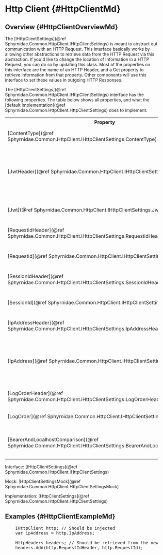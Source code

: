 ﻿# Http Client {#HttpClientMd}

## Overview {#HttpClientOverviewMd}
The [IHttpClientSettings](@ref Sphyrnidae.Common.HttpClient.IHttpClientSettings) is meant to abstract out communication with an HTTP Request.
This interface basically works by allowing other abstractions to retrieve data from the HTTP Request via this abstraction.
If you'd like to change the location of information in a HTTP Request, you can do so by updating this class.
Most of the properties on this interface are the name of an HTTP Header, and a Get property to retrieve information from that property.
Other components will use this interface to set these values in outgoing HTTP Responses.

The [IHttpClientSettings](@ref Sphyrnidae.Common.HttpClient.IHttpClientSettings) interface has the following properties.
The table below shows all properties, and what the [default implementation](@ref Sphyrnidae.Common.HttpClient.HttpClientSettings) does to implement.
<table>
    <tr>
        <th>Property
        <th>Default Implementation
        <th>Where used
    <tr>
        <td>[ContentType](@ref Sphyrnidae.Common.HttpClient.IHttpClientSettings.ContentType)
        <td>MediaTypeNames.Application.Json
        <td>None - this has been moved to [ServiceConfiguration](@ref Sphyrnidae.Common.Api.ServiceRegistration.Models.ServiceConfiguration) which is defaulted to JSON responses.
    <tr>
        <td>[JwtHeader](@ref Sphyrnidae.Common.HttpClient.IHttpClientSettings.JwtHeader)
        <td>"Authorization"
        <td>[JwtMiddleware](@ref Sphyrnidae.Common.Api.Middleware.JwtMiddleware): Sets the refreshed JWT into this header
        <br />[Api Logging](@ref LoggingMd): When logging the API request headers, this header will always be obfuscated
        <br />[WebServiceBase](@ref Sphyrnidae.Common.WebServices.WebServiceBase): Sets the JWT into this header for the outgoing HTTP Request
    <tr>
        <td>[Jwt](@ref Sphyrnidae.Common.HttpClient.IHttpClientSettings.Jwt)
        <td>
            1. Reads from [JwtHeader](@ref Sphyrnidae.Common.HttpClient.IHttpClientSettings.JwtHeader)
            2. Reads from Querystring "access_token"
            3. Removes "bearer" (with or without spaces)
        <td>[IdentityHelper](@ref Sphyrnidae.Common.Authentication.IdentityHelper): Obtains this JWT to convert to Identity
    <tr>
        <td>[RequestIdHeader](@ref Sphyrnidae.Common.HttpClient.IHttpClientSettings.RequestIdHeader)
        <td>"V-Correlation-Id"
        <td>[WebServiceBase](@ref Sphyrnidae.Common.WebServices.WebServiceBase): Where the requestId goes in the header for the outgoing HTTP Request
    <tr>
        <td>[RequestId](@ref Sphyrnidae.Common.HttpClient.IHttpClientSettings.RequestId)
        <td>
            1. Reads from [RequestIdHeader](@ref Sphyrnidae.Common.HttpClient.IHttpClientSettings.RequestIdHeader)
            2. Obtains this from [Request Data](@ref Sphyrnidae.Common.RequestData.IRequestData.Id)
        <td>[Logging](@ref LoggingMd): This value is always logged
        <br />[WebServiceBase](@ref Sphyrnidae.Common.WebServices.WebServiceBase): Retrieves this to forward into outgoing HTTP Request
    <tr>
        <td>[SessionIdHeader](@ref Sphyrnidae.Common.HttpClient.IHttpClientSettings.SessionIdHeader)
        <td>"X-Tracking-Id"
        <td>[WebServiceBase](@ref Sphyrnidae.Common.WebServices.WebServiceBase): Where the sessionId goes in the header for the outgoing HTTP Request
    <tr>
        <td>[SessionId](@ref Sphyrnidae.Common.HttpClient.IHttpClientSettings.SessionId)
        <td>Reads from [SessionIdHeader](@ref Sphyrnidae.Common.HttpClient.IHttpClientSettings.SessionIdHeader)
        <td>[Logging](@ref LoggingMd): This value is always logged
        <br />[WebServiceBase](@ref Sphyrnidae.Common.WebServices.WebServiceBase): Retrieves this to forward into outgoing HTTP Request
    <tr>
        <td>[IpAddressHeader](@ref Sphyrnidae.Common.HttpClient.IHttpClientSettings.IpAddressHeader)
        <td>"X-Forwarded-For"
        <td>[WebServiceBase](@ref Sphyrnidae.Common.WebServices.WebServiceBase): Where the IP Address goes in the header for the outgoing HTTP Request
    <tr>
        <td>[IpAddress](@ref Sphyrnidae.Common.HttpClient.IHttpClientSettings.IpAddress)
        <td>
            1. Pulls from [Request Data (IpAddress)](@ref Sphyrnidae.Common.RequestData.IRequestData.IpAddress)
            2. Reads from [IpAddressHeader](@ref Sphyrnidae.Common.HttpClient.IHttpClientSettings.IpAddressHeader)
            3. Pulls from [Request Data (RemoteIpAddress)](@ref Sphyrnidae.Common.RequestData.IRequestData.RemoteIpAddress)
            4. "unknown"
            5. For whatever value is pulled back, this will be "cleaned": Localhost check, strips out the domain
        <td>[WebServiceBase](@ref Sphyrnidae.Common.WebServices.WebServiceBase): Retrieves this to forward into outgoing HTTP Request
    <tr>
        <td>[LogOrderHeader](@ref Sphyrnidae.Common.HttpClient.IHttpClientSettings.LogOrderHeader)
        <td>"X-Logging-Order"
        <td>[Logging](@ref LoggingMd): This value is always logged.
        The logger will also be responsible for placing the LogOrder into this header for web service requests
    <tr>
        <td>[LogOrder](@ref Sphyrnidae.Common.HttpClient.IHttpClientSettings.LogOrder)
        <td>Reads from [LogOrderHeader](@ref Sphyrnidae.Common.HttpClient.IHttpClientSettings.LogOrderHeader)
        <td>[Logging](@ref LoggingMd): The existing value will be the prefix to the new value set into the header of outgoing HTTP requests.
        This value is also always logged.
    <tr>
        <td>[BearerAndLocalhostComparison](@ref Sphyrnidae.Common.HttpClient.IHttpClientSettings.BearerAndLocalhostComparison)
        <td>StringComparison.CurrentCultureIgnoreCase
        <td>[Jwt](@ref Sphyrnidae.Common.HttpClient.IHttpClientSettings.Jwt): To strip out "bearer"
        <br />[IpAddress](@ref Sphyrnidae.Common.HttpClient.IHttpClientSettings.IpAddress): To check for "localhost"
</table>

Interface: [IHttpClientSettings](@ref Sphyrnidae.Common.HttpClient.IHttpClientSettings)

Mock: [HttpClientSettingsMock](@ref Sphyrnidae.Common.HttpClient.HttpClientSettingsMock)

Implementation: [HttpClientSettings](@ref Sphyrnidae.Common.HttpClient.HttpClientSettings)

## Examples {#HttpClientExampleMd}
<pre>
    IHttpClient http; // Should be injected
    var ipAddress = http.IpAddress;

    HttpHeaders headers; // Should be retrieved from the new HttpRequest object
    headers.Add(http.RequestIdHeader, http.RequestId);
</pre>